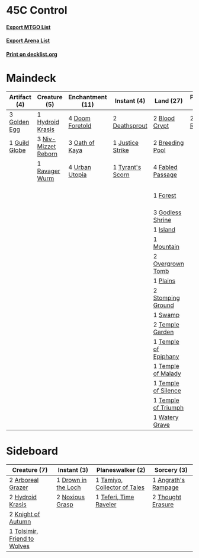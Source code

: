 # 45C Control

#### [Export MTGO List](../collection/45C%20Control/45C%20Control.txt)
#### [Export Arena List](../collection/45C%20Control/45C%20Control_arena.txt)
#### [Print on decklist.org](http://decklist.org/?deckmain=1%09Angrath's%20Rampage%0A2%09Blood%20Crypt%0A2%09Breeding%20Pool%0A1%09Dance%20of%20the%20Manse%0A4%09Deafening%20Clarion%0A2%09Deathsprout%0A4%09Doom%20Foretold%0A4%09Fabled%20Passage%0A1%09Forest%0A3%09Godless%20Shrine%0A3%09Golden%20Egg%0A1%09Guild%20Globe%0A1%09Hydroid%20Krasis%0A1%09Island%0A1%09Justice%20Strike%0A1%09Mountain%0A3%09Niv-Mizzet%20Reborn%0A3%09Oath%20of%20Kaya%0A2%09Overgrown%20Tomb%0A1%09Plains%0A1%09Ravager%20Wurm%0A2%09Stomping%20Ground%0A1%09Swamp%0A2%09Teferi,%20Time%20Raveler%0A2%09Temple%20Garden%0A1%09Temple%20of%20Epiphany%0A1%09Temple%20of%20Malady%0A1%09Temple%20of%20Silence%0A1%09Temple%20of%20Triumph%0A1%09Thought%20Erasure%0A1%09Tyrant's%20Scorn%0A4%09Urban%20Utopia%0A1%09Watery%20Grave&deckside=1%09Angrath's%20Rampage%0A2%09Arboreal%20Grazer%0A1%09Drown%20in%20the%20Loch%0A2%09Hydroid%20Krasis%0A2%09Knight%20of%20Autumn%0A2%09Noxious%20Grasp%0A1%09Tamiyo,%20Collector%20of%20Tales%0A1%09Teferi,%20Time%20Raveler%0A2%09Thought%20Erasure%0A1%09Tolsimir,%20Friend%20to%20Wolves)
# Maindeck

|                                      Artifact (4)                                      |                                         Creature (5)                                         |                                     Enchantment (11)                                     |                                        Instant (4)                                        |                                           Land (27)                                           |                                        Planeswalker (2)                                         |                                          Sorcery (7)                                          |
|----------------------------------------------------------------------------------------|----------------------------------------------------------------------------------------------|------------------------------------------------------------------------------------------|-------------------------------------------------------------------------------------------|-----------------------------------------------------------------------------------------------|-------------------------------------------------------------------------------------------------|-----------------------------------------------------------------------------------------------|
|3 [Golden Egg](http://gatherer.wizards.com/Pages/Card/Details.aspx?multiverseid=473182) |1 [Hydroid Krasis](http://gatherer.wizards.com/Pages/Card/Details.aspx?multiverseid=457327)   |4 [Doom Foretold](http://gatherer.wizards.com/Pages/Card/Details.aspx?multiverseid=473149)|2 [Deathsprout](http://gatherer.wizards.com/Pages/Card/Details.aspx?multiverseid=461116)   |2 [Blood Crypt](http://gatherer.wizards.com/Pages/Card/Details.aspx?multiverseid=97102)        |2 [Teferi, Time Raveler](http://gatherer.wizards.com/Pages/Card/Details.aspx?multiverseid=461148)|1 [Angrath's Rampage](http://gatherer.wizards.com/Pages/Card/Details.aspx?multiverseid=461112) |
|1 [Guild Globe](http://gatherer.wizards.com/Pages/Card/Details.aspx?multiverseid=461166)|3 [Niv-Mizzet Reborn](http://gatherer.wizards.com/Pages/Card/Details.aspx?multiverseid=461135)|3 [Oath of Kaya](http://gatherer.wizards.com/Pages/Card/Details.aspx?multiverseid=461136) |1 [Justice Strike](http://gatherer.wizards.com/Pages/Card/Details.aspx?multiverseid=452932)|2 [Breeding Pool](http://gatherer.wizards.com/Pages/Card/Details.aspx?multiverseid=97088)      |                                                                                                 |1 [Dance of the Manse](http://gatherer.wizards.com/Pages/Card/Details.aspx?multiverseid=473148)|
|                                                                                        |1 [Ravager Wurm](http://gatherer.wizards.com/Pages/Card/Details.aspx?multiverseid=457344)     |4 [Urban Utopia](http://gatherer.wizards.com/Pages/Card/Details.aspx?multiverseid=452896) |1 [Tyrant's Scorn](http://gatherer.wizards.com/Pages/Card/Details.aspx?multiverseid=461152)|4 [Fabled Passage](http://gatherer.wizards.com/Pages/Card/Details.aspx?multiverseid=473206)    |                                                                                                 |4 [Deafening Clarion](http://gatherer.wizards.com/Pages/Card/Details.aspx?multiverseid=452915) |
|                                                                                        |                                                                                              |                                                                                          |                                                                                           |1 [Forest](http://gatherer.wizards.com/Pages/Card/Details.aspx?multiverseid=439860)            |                                                                                                 |1 [Thought Erasure](http://gatherer.wizards.com/Pages/Card/Details.aspx?multiverseid=452956)   |
|                                                                                        |                                                                                              |                                                                                          |                                                                                           |3 [Godless Shrine](http://gatherer.wizards.com/Pages/Card/Details.aspx?multiverseid=405099)    |                                                                                                 |                                                                                               |
|                                                                                        |                                                                                              |                                                                                          |                                                                                           |1 [Island](http://gatherer.wizards.com/Pages/Card/Details.aspx?multiverseid=439857)            |                                                                                                 |                                                                                               |
|                                                                                        |                                                                                              |                                                                                          |                                                                                           |1 [Mountain](http://gatherer.wizards.com/Pages/Card/Details.aspx?multiverseid=439859)          |                                                                                                 |                                                                                               |
|                                                                                        |                                                                                              |                                                                                          |                                                                                           |2 [Overgrown Tomb](http://gatherer.wizards.com/Pages/Card/Details.aspx?multiverseid=405103)    |                                                                                                 |                                                                                               |
|                                                                                        |                                                                                              |                                                                                          |                                                                                           |1 [Plains](http://gatherer.wizards.com/Pages/Card/Details.aspx?multiverseid=439856)            |                                                                                                 |                                                                                               |
|                                                                                        |                                                                                              |                                                                                          |                                                                                           |2 [Stomping Ground](http://gatherer.wizards.com/Pages/Card/Details.aspx?multiverseid=405110)   |                                                                                                 |                                                                                               |
|                                                                                        |                                                                                              |                                                                                          |                                                                                           |1 [Swamp](http://gatherer.wizards.com/Pages/Card/Details.aspx?multiverseid=439858)             |                                                                                                 |                                                                                               |
|                                                                                        |                                                                                              |                                                                                          |                                                                                           |2 [Temple Garden](http://gatherer.wizards.com/Pages/Card/Details.aspx?multiverseid=405112)     |                                                                                                 |                                                                                               |
|                                                                                        |                                                                                              |                                                                                          |                                                                                           |1 [Temple of Epiphany](http://gatherer.wizards.com/Pages/Card/Details.aspx?multiverseid=442808)|                                                                                                 |                                                                                               |
|                                                                                        |                                                                                              |                                                                                          |                                                                                           |1 [Temple of Malady](http://gatherer.wizards.com/Pages/Card/Details.aspx?multiverseid=380515)  |                                                                                                 |                                                                                               |
|                                                                                        |                                                                                              |                                                                                          |                                                                                           |1 [Temple of Silence](http://gatherer.wizards.com/Pages/Card/Details.aspx?multiverseid=373522) |                                                                                                 |                                                                                               |
|                                                                                        |                                                                                              |                                                                                          |                                                                                           |1 [Temple of Triumph](http://gatherer.wizards.com/Pages/Card/Details.aspx?multiverseid=373560) |                                                                                                 |                                                                                               |
|                                                                                        |                                                                                              |                                                                                          |                                                                                           |1 [Watery Grave](http://gatherer.wizards.com/Pages/Card/Details.aspx?multiverseid=405114)      |                                                                                                 |                                                                                               |


# Sideboard

|                                             Creature (7)                                              |                                         Instant (3)                                          |                                           Planeswalker (2)                                            |                                         Sorcery (3)                                          |
|-------------------------------------------------------------------------------------------------------|----------------------------------------------------------------------------------------------|-------------------------------------------------------------------------------------------------------|----------------------------------------------------------------------------------------------|
|2 [Arboreal Grazer](http://gatherer.wizards.com/Pages/Card/Details.aspx?multiverseid=461076)           |1 [Drown in the Loch](http://gatherer.wizards.com/Pages/Card/Details.aspx?multiverseid=473150)|1 [Tamiyo, Collector of Tales](http://gatherer.wizards.com/Pages/Card/Details.aspx?multiverseid=461147)|1 [Angrath's Rampage](http://gatherer.wizards.com/Pages/Card/Details.aspx?multiverseid=461112)|
|2 [Hydroid Krasis](http://gatherer.wizards.com/Pages/Card/Details.aspx?multiverseid=457327)            |2 [Noxious Grasp](http://gatherer.wizards.com/Pages/Card/Details.aspx?multiverseid=466864)    |1 [Teferi, Time Raveler](http://gatherer.wizards.com/Pages/Card/Details.aspx?multiverseid=461148)      |2 [Thought Erasure](http://gatherer.wizards.com/Pages/Card/Details.aspx?multiverseid=452956)  |
|2 [Knight of Autumn](http://gatherer.wizards.com/Pages/Card/Details.aspx?multiverseid=452933)          |                                                                                              |                                                                                                       |                                                                                              |
|1 [Tolsimir, Friend to Wolves](http://gatherer.wizards.com/Pages/Card/Details.aspx?multiverseid=461151)|                                                                                              |                                                                                                       |                                                                                              |

